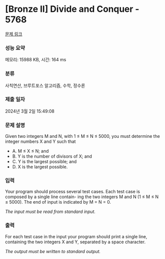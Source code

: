 # [Bronze II] Divide and Conquer - 5768 

[문제 링크](https://www.acmicpc.net/problem/5768) 

### 성능 요약

메모리: 15988 KB, 시간: 164 ms

### 분류

사칙연산, 브루트포스 알고리즘, 수학, 정수론

### 제출 일자

2024년 3월 2일 15:49:08

### 문제 설명

<p>Given two integers M and N, with 1 ≤ M ≤ N ≤ 5000, you must determine the integer numbers X and Y such that</p>

<ul>
	<li>A. M ≤ X ≤ N; and</li>
	<li>B. Y is the number of divisors of X; and</li>
	<li>C. Y is the largest possible; and</li>
	<li>D. X is the largest possible.</li>
</ul>

### 입력 

 <p>Your program should process several test cases. Each test case is composed by a single line contain- ing the two integers M and N (1 ≤ M ≤ N ≤ 5000). The end of input is indicated by M = N = 0.</p>

<p><em>The input must be read from standard input.</em></p>

### 출력 

 <p>For each test case in the input your program should print a single line, containing the two integers X and Y, separated by a space character.</p>

<p><em>The output must be written to standard output.</em></p>

